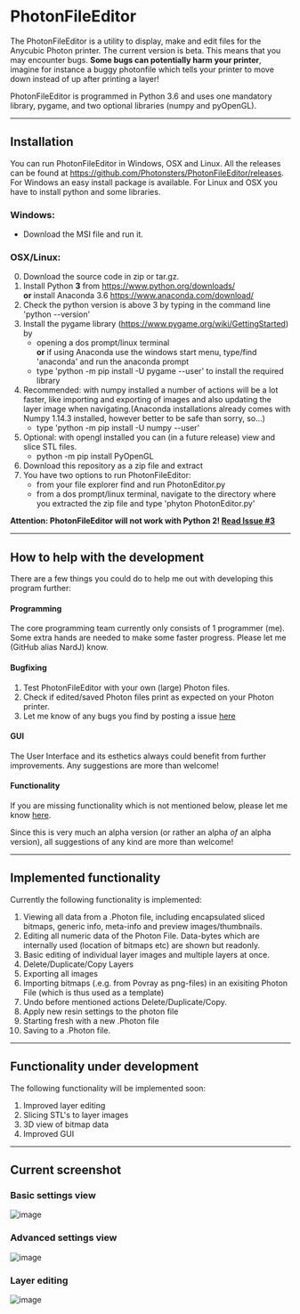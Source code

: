 # PhotonFileEditor

The PhotonFileEditor is a utility to display, make and edit files for the Anycubic Photon printer. The current version is beta. This means that you may encounter bugs. __Some bugs can potentially harm your printer__, imagine for instance a buggy photonfile which tells your printer to move down instead of up after printing a layer!

PhotonFileEditor is programmed in Python 3.6 and uses one mandatory library, pygame, and two optional libraries (numpy and pyOpenGL).
 
 ---
  
## Installation
You can run PhotonFileEditor in Windows, OSX and Linux.
All the releases can be found at https://github.com/Photonsters/PhotonFileEditor/releases. For Windows an easy install package is available. For Linux and OSX you have to install python and some libraries.

### Windows:
- Download the MSI file and run it.

### OSX/Linux:
0) Download the source code in zip or tar.gz.
1) Install Python **3** from https://www.python.org/downloads/  
__or__ install Anaconda 3.6 https://www.anaconda.com/download/ 
2) Check the python version is above 3 by typing in the command line 'python --version'
3) Install the pygame library (https://www.pygame.org/wiki/GettingStarted) by 
   * opening a dos prompt/linux terminal  
   __or__ if using Anaconda use the windows start menu, type/find 'anaconda' and run the anaconda prompt
   * type 'python -m pip install -U pygame --user'  to install the required library
4) Recommended: with numpy installed a number of actions will be a lot faster, like importing and exporting of images and also updating the layer image when navigating.(Anaconda installations already comes with Numpy 1.14.3 installed, however better to be safe than sorry, so...)
   * type 'python -m pip install -U numpy --user'
5) Optional: with opengl installed you can (in a future release) view and slice STL files.
   * python -m pip install PyOpenGL
6) Download this repository as a zip file and extract
7) You have two options to run PhotonFileEditor:
   * from your file explorer find and run PhotonEditor.py 
   * from a dos prompt/linux terminal, navigate to the directory where you extracted the zip file and type 'phyton PhotonEditor.py'

**Attention: PhotonFileEditor will not work with Python 2! [Read Issue #3](https://github.com/NardJ/PhotonFileUtils/issues/3)** 

---

## How to help with the development
There are a few things you could do to help me out with developing this program further:

#### Programming
The core programming team currently only consists of 1 programmer (me). Some extra hands are needed to make some faster progress. Please let me (GitHub alias NardJ) know. 

#### Bugfixing
1) Test PhotonFileEditor with your own (large) Photon files.
3) Check if edited/saved Photon files print as expected on your Photon printer.
3) Let me know of any bugs you find by posting a issue [here](https://github.com/Photonsters/PhotonFileEditor/issues)

#### GUI
The User Interface and its esthetics always could benefit from further improvements. Any suggestions are more than welcome!

#### Functionality
If you are missing functionality which is not mentioned below, please let me know [here](https://github.com/Photonsters/PhotonFileEditor/issues/).

Since this is very much an alpha version (or rather an alpha *of* an alpha version), all suggestions of any kind are more than welcome!

---

## Implemented functionality
Currently the following functionality is implemented:
1. Viewing all data from a .Photon file, including encapsulated sliced bitmaps, generic info, meta-info and preview images/thumbnails.
2. Editing all numeric data of the Photon File. Data-bytes which are internally used (location of bitmaps etc) are shown but readonly.
3. Basic editing of individual layer images and multiple layers at once.
4. Delete/Duplicate/Copy Layers
5. Exporting all images
6. Importing bitmaps (.e.g. from Povray as png-files) in an exisiting Photon File (which is thus used as a template)
7. Undo before mentioned actions Delete/Duplicate/Copy.
8. Apply new resin settings to the photon file
9. Starting fresh with a new .Photon file
10. Saving to a .Photon file.

---

## Functionality under development
The following functionality will be implemented soon:
1. Improved layer editing
2. Slicing STL's to layer images
3. 3D view of bitmap data
4. Improved GUI

---

## Current screenshot
### Basic settings view 
![image](https://user-images.githubusercontent.com/11459480/43247680-b7f1c86c-90b5-11e8-866b-9d33bb9e8b77.png)
### Advanced settings view 
![image](https://user-images.githubusercontent.com/11459480/43339054-8786d568-91d8-11e8-9d3e-04f9704f2222.png)
### Layer editing 
![image](https://user-images.githubusercontent.com/11459480/43247903-68160b40-90b6-11e8-9eb8-82f383970911.png)


 
